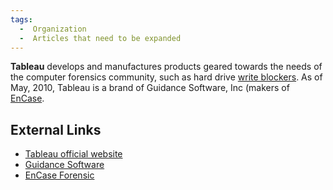 ```yaml
---
tags:
  -  Organization
  -  Articles that need to be expanded
---
```

**Tableau** develops and manufactures products geared towards the needs
of the computer forensics community, such as hard drive [write
blockers](write_blockers.md). As of May, 2010, Tableau is a
brand of Guidance Software, Inc (makers of [EnCase](encase.md).

## External Links

- [Tableau official website](http://www.tableau.com/)
- [Guidance Software](https://www.opentext.com/products/security-cloud)
- [EnCase Forensic](http://www.guidancesoftware.com/forensic.htm)

